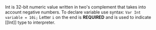 Int is 32-bit numeric value written in two's complement that takes into account negative numbers. To declare variable use syntax:
```Var Int variable = 10i;```
Letter `i`  on the end is **REQUIRED** and is used to indicate [[Int]] type to interpreter.